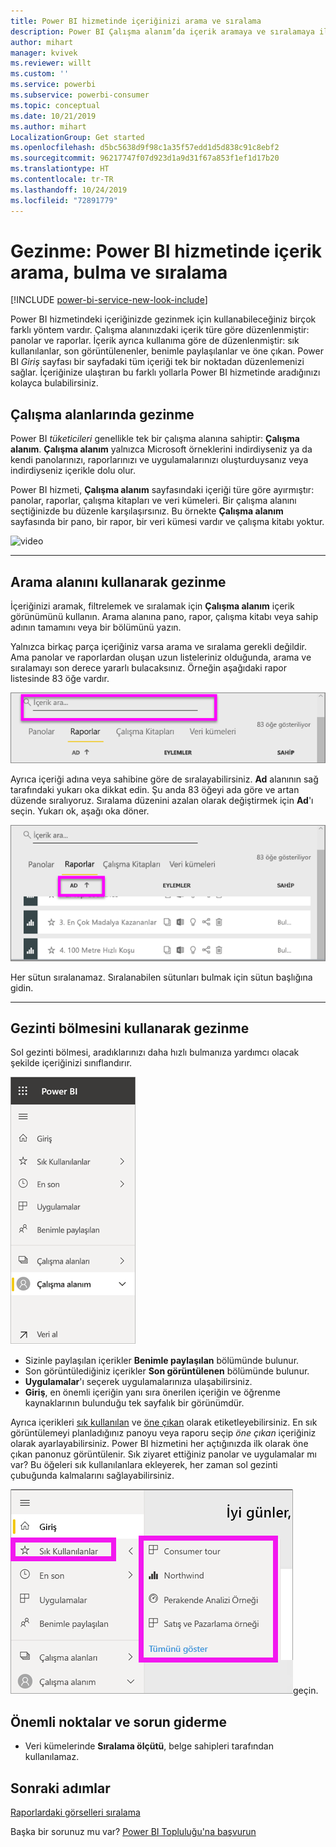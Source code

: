 ```yaml
---
title: Power BI hizmetinde içeriğinizi arama ve sıralama
description: Power BI Çalışma alanım’da içerik aramaya ve sıralamaya ilişkin belge
author: mihart
manager: kvivek
ms.reviewer: willt
ms.custom: ''
ms.service: powerbi
ms.subservice: powerbi-consumer
ms.topic: conceptual
ms.date: 10/21/2019
ms.author: mihart
LocalizationGroup: Get started
ms.openlocfilehash: d5bc5638d9f98c1a35f57edd1d5d838c91c8ebf2
ms.sourcegitcommit: 96217747f07d923d1a9d31f67a853f1ef1d17b20
ms.translationtype: HT
ms.contentlocale: tr-TR
ms.lasthandoff: 10/24/2019
ms.locfileid: "72891779"
---
```

# <a name="navigation-searching-finding-and-sorting-content-in-power-bi-service"></a>Gezinme: Power BI hizmetinde içerik arama, bulma ve sıralama

[!INCLUDE [power-bi-service-new-look-include](../includes/power-bi-service-new-look-include.md)]

Power BI hizmetindeki içeriğinizde gezinmek için kullanabileceğiniz birçok farklı yöntem vardır. Çalışma alanınızdaki içerik türe göre düzenlenmiştir: panolar ve raporlar.  İçerik ayrıca kullanıma göre de düzenlenmiştir: sık kullanılanlar, son görüntülenenler, benimle paylaşılanlar ve öne çıkan. Power BI *Giriş* sayfası bir sayfadaki tüm içeriği tek bir noktadan düzenlemenizi sağlar. İçeriğinize ulaştıran bu farklı yollarla Power BI hizmetinde aradığınızı kolayca bulabilirsiniz.  

## <a name="navigation-within-workspaces"></a>Çalışma alanlarında gezinme

Power BI *tüketicileri* genellikle tek bir çalışma alanına sahiptir: **Çalışma alanım**. **Çalışma alanım** yalnızca Microsoft örneklerini indirdiyseniz ya da kendi panolarınızı, raporlarınızı ve uygulamalarınızı oluşturduysanız veya indirdiyseniz içerikle dolu olur.  

Power BI hizmeti, **Çalışma alanım** sayfasındaki içeriği türe göre ayırmıştır: panolar, raporlar, çalışma kitapları ve veri kümeleri. Bir çalışma alanını seçtiğinizde bu düzenle karşılaşırsınız. Bu örnekte **Çalışma alanım** sayfasında bir pano, bir rapor, bir veri kümesi vardır ve çalışma kitabı yoktur.

![video](./media/end-user-search-sort/myworkspace/myworkspace.gif)

________________________________________
## <a name="navigation-using-the-search-field"></a>Arama alanını kullanarak gezinme
İçeriğinizi aramak, filtrelemek ve sıralamak için **Çalışma alanım** içerik görünümünü kullanın. Arama alanına pano, rapor, çalışma kitabı veya sahip adının tamamını veya bir bölümünü yazın.  

Yalnızca birkaç parça içeriğiniz varsa arama ve sıralama gerekli değildir.  Ama panolar ve raporlardan oluşan uzun listeleriniz olduğunda, arama ve sıralamayı son derece yararlı bulacaksınız. Örneğin aşağıdaki rapor listesinde 83 öğe vardır. 

![rapor arama](./media/end-user-experience/power-bi-search.png)

Ayrıca içeriği adına veya sahibine göre de sıralayabilirsiniz. **Ad** alanının sağ tarafındaki yukarı oka dikkat edin. Şu anda 83 öğeyi ada göre ve artan düzende sıralıyoruz. Sıralama düzenini azalan olarak değiştirmek için **Ad**'ı seçin. Yukarı ok, aşağı oka döner.

![içeriği sıralama](./media/end-user-experience/power-bi-sort-new.png)

Her sütun sıralanamaz. Sıralanabilen sütunları bulmak için sütun başlığına gidin.

___________________________________________________________________
## <a name="navigation-using-the-navigation-pane"></a>Gezinti bölmesini kullanarak gezinme
Sol gezinti bölmesi, aradıklarınızı daha hızlı bulmanıza yardımcı olacak şekilde içeriğinizi sınıflandırır.  

![sol gezinti bölmesi](./media/end-user-search-sort/power-bi-navbar.png)


- Sizinle paylaşılan içerikler **Benimle paylaşılan** bölümünde bulunur.
- Son görüntülediğiniz içerikler **Son görüntülenen** bölümünde bulunur. 
- **Uygulamalar**'ı seçerek uygulamalarınıza ulaşabilirsiniz.
- **Giriş**, en önemli içeriğin yanı sıra önerilen içeriğin ve öğrenme kaynaklarının bulunduğu tek sayfalık bir görünümdür.

Ayrıca içerikleri [sık kullanılan](end-user-favorite.md) ve [öne çıkan](end-user-featured.md) olarak etiketleyebilirsiniz. En sık görüntülemeyi planladığınız panoyu veya raporu seçip *öne çıkan* içeriğiniz olarak ayarlayabilirsiniz. Power BI hizmetini her açtığınızda ilk olarak öne çıkan panonuz görüntülenir. Sık ziyaret ettiğiniz panolar ve uygulamalar mı var? Bu öğeleri sık kullanılanlara ekleyerek, her zaman sol gezinti çubuğunda kalmalarını sağlayabilirsiniz.

![Sık kullanılanlar açılır öğesi](./media/end-user-search-sort/power-bi-favorite.png)geçin.



## <a name="considerations-and-troubleshooting"></a>Önemli noktalar ve sorun giderme
* Veri kümelerinde **Sıralama ölçütü**, belge sahipleri tarafından kullanılamaz.

## <a name="next-steps"></a>Sonraki adımlar
[Raporlardaki görselleri sıralama](end-user-change-sort.md)

Başka bir sorunuz mu var? [Power BI Topluluğu'na başvurun](http://community.powerbi.com/)
